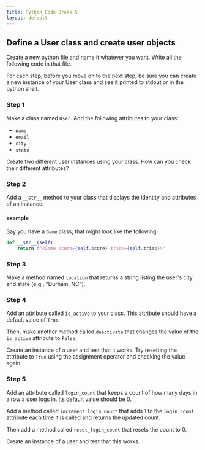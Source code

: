 ```yaml
---
title: Python Code Break 5
layout: default
---
```


## Define a User class and create user objects

Create a new python file and name it whatever you want. Write all the following code in that file.

For each step, before you move on to the next step, be sure you can create a new instance of your User class and see it printed to stdout or in the python shell.


### Step 1

Make a class named `User`. Add the following attributes to your class:

- `name`
- `email`
- `city`
- `state`


Create two different user instances using your class. How can you check their different attributes?

### Step 2

Add a `__str__` method to your class that displays the identity and attributes of an instance.

#### example
Say you have a `Game` class; that might look like the following:

```python
def __str__(self):
    return f"<Game score={self.score} tries={self.tries}>"

```

### Step 3

Make a method named `location` that returns a string listing the user's city and state (e.g., "Durham, NC").

### Step 4

Add an attribute called `is_active` to your class. This attribute should have a default value of `True`.

Then, make another method called `deactivate` that changes the value of the `is_active` attribute to `False`.

Create an instance of a user and test that it works. Try resetting the attribute to `True` using the assignment operator and checking the value again.

### Step 5

Add an attribute called `login_count` that keeps a count of how many days in a row a user logs in. Its default value should be 0.

Add a method called `increment_login_count` that adds 1 to the `login_count` attribute each time it is called and returns the updated count.

Then add a method called `reset_login_count` that resets the count to 0.

Create an instance of a user and test that this works.
